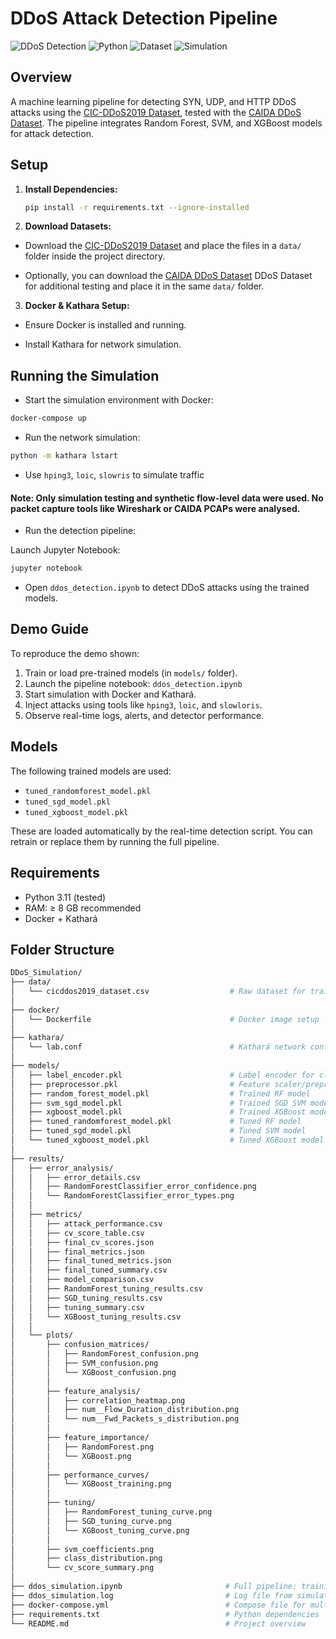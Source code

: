 # DDoS Attack Detection Pipeline

![DDoS Detection](https://img.shields.io/badge/Type-ML_Pipeline-blue)
![Python](https://img.shields.io/badge/Python-3.8%2B-green)
![Dataset](https://img.shields.io/badge/Dataset-CIC--DDoS2019-red)
![Simulation](https://img.shields.io/badge/Network-Kathará-yellow)

## Overview

A machine learning pipeline for detecting SYN, UDP, and HTTP DDoS attacks using the [CIC-DDoS2019 Dataset](https://data.mendeley.com/datasets/ssnc74xm6r/1), tested with the [CAIDA DDoS Dataset](https://catalog.caida.org/dataset/ddos_attack_2007). The pipeline integrates Random Forest, SVM, and XGBoost models for attack detection.

## Setup

1. **Install Dependencies:**

   ```bash
   pip install -r requirements.txt --ignore-installed
   ```
2. **Download Datasets:**

- Download the [CIC-DDoS2019 Dataset](https://data.mendeley.com/datasets/ssnc74xm6r/1) and place the files in a `data/` folder inside the project directory.

- Optionally, you can download the [CAIDA DDoS Dataset](https://catalog.caida.org/dataset/ddos_attack_2007) DDoS Dataset for additional testing and place it in the same `data/` folder.

3. **Docker & Kathara Setup:**

- Ensure Docker is installed and running.

- Install Kathara for network simulation.

## Running the Simulation

- Start the simulation environment with Docker:

```bash
docker-compose up
```
- Run the network simulation:

```bash
python -m kathara lstart
```

- Use `hping3`, `loic`, `slowris` to simulate traffic

#### **Note:** Only simulation testing and synthetic flow-level data were used. No packet capture tools like Wireshark or CAIDA PCAPs were analysed.

- Run the detection pipeline:

Launch Jupyter Notebook:

```bash
jupyter notebook
```

- Open `ddos_detection.ipynb` to detect DDoS attacks using the trained models.

## Demo Guide

To reproduce the demo shown:

1. Train or load pre-trained models (in `models/` folder).
2. Launch the pipeline notebook: `ddos_detection.ipynb`
3. Start simulation with Docker and Kathará.
4. Inject attacks using tools like `hping3`, `loic`, and `slowloris`.
5. Observe real-time logs, alerts, and detector performance.

## Models

The following trained models are used:

- `tuned_randomforest_model.pkl`
- `tuned_sgd_model.pkl`
- `tuned_xgboost_model.pkl`

These are loaded automatically by the real-time detection script. You can retrain or replace them by running the full pipeline.

## Requirements

- Python 3.11 (tested)
- RAM: ≥ 8 GB recommended
- Docker + Kathará

## Folder Structure

```bash
DDoS_Simulation/
├── data/
│   └── cicddos2019_dataset.csv                  # Raw dataset for training/testing
│
├── docker/
│   └── Dockerfile                               # Docker image setup
│
├── kathara/
│   └── lab.conf                                 # Kathará network configuration
│
├── models/
│   ├── label_encoder.pkl                        # Label encoder for classes
│   ├── preprocessor.pkl                         # Feature scaler/preprocessing
│   ├── random_forest_model.pkl                  # Trained RF model
│   ├── svm_sgd_model.pkl                        # Trained SGD SVM model
│   ├── xgboost_model.pkl                        # Trained XGBoost model
│   ├── tuned_randomforest_model.pkl             # Tuned RF model
│   ├── tuned_sgd_model.pkl                      # Tuned SVM model
│   └── tuned_xgboost_model.pkl                  # Tuned XGBoost model
│
├── results/
│   ├── error_analysis/
│   │   ├── error_details.csv
│   │   ├── RandomForestClassifier_error_confidence.png
│   │   └── RandomForestClassifier_error_types.png
│   │
│   ├── metrics/
│   │   ├── attack_performance.csv
│   │   ├── cv_score_table.csv
│   │   ├── final_cv_scores.json
│   │   ├── final_metrics.json
│   │   ├── final_tuned_metrics.json
│   │   ├── final_tuned_summary.csv
│   │   ├── model_comparison.csv
│   │   ├── RandomForest_tuning_results.csv
│   │   ├── SGD_tuning_results.csv
│   │   ├── tuning_summary.csv
│   │   └── XGBoost_tuning_results.csv
│   │
│   └── plots/
│       ├── confusion_matrices/
│       │   ├── RandomForest_confusion.png
│       │   ├── SVM_confusion.png
│       │   └── XGBoost_confusion.png
│       │
│       ├── feature_analysis/
│       │   ├── correlation_heatmap.png
│       │   ├── num__Flow_Duration_distribution.png
│       │   └── num__Fwd_Packets_s_distribution.png
│       │
│       ├── feature_importance/
│       │   ├── RandomForest.png
│       │   └── XGBoost.png
│       │
│       ├── performance_curves/
│       │   └── XGBoost_training.png
│       │
│       ├── tuning/
│       │   ├── RandomForest_tuning_curve.png
│       │   ├── SGD_tuning_curve.png
│       │   └── XGBoost_tuning_curve.png
│       │
│       ├── svm_coefficients.png
│       ├── class_distribution.png
│       └── cv_score_summary.png
│
├── ddos_simulation.ipynb                       # Full pipeline: training, tuning, real-time
├── ddos_simulation.log                         # Log file from simulation run
├── docker-compose.yml                          # Compose file for multi-container setup
├── requirements.txt                            # Python dependencies
└── README.md                                   # Project overview

```
